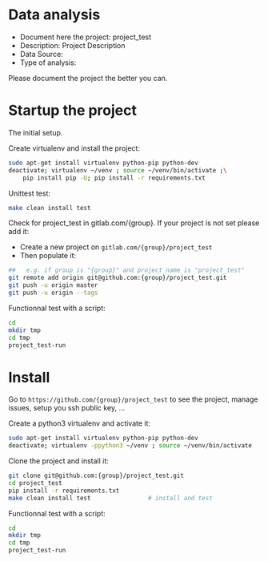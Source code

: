 # Data analysis
- Document here the project: project_test
- Description: Project Description
- Data Source:
- Type of analysis:

Please document the project the better you can.

# Startup the project

The initial setup.

Create virtualenv and install the project:
```bash
sudo apt-get install virtualenv python-pip python-dev
deactivate; virtualenv ~/venv ; source ~/venv/bin/activate ;\
    pip install pip -U; pip install -r requirements.txt
```

Unittest test:
```bash
make clean install test
```

Check for project_test in gitlab.com/{group}.
If your project is not set please add it:

- Create a new project on `gitlab.com/{group}/project_test`
- Then populate it:

```bash
##   e.g. if group is "{group}" and project_name is "project_test"
git remote add origin git@github.com:{group}/project_test.git
git push -u origin master
git push -u origin --tags
```

Functionnal test with a script:

```bash
cd
mkdir tmp
cd tmp
project_test-run
```

# Install

Go to `https://github.com/{group}/project_test` to see the project, manage issues,
setup you ssh public key, ...

Create a python3 virtualenv and activate it:

```bash
sudo apt-get install virtualenv python-pip python-dev
deactivate; virtualenv -ppython3 ~/venv ; source ~/venv/bin/activate
```

Clone the project and install it:

```bash
git clone git@github.com:{group}/project_test.git
cd project_test
pip install -r requirements.txt
make clean install test                # install and test
```
Functionnal test with a script:

```bash
cd
mkdir tmp
cd tmp
project_test-run
```
